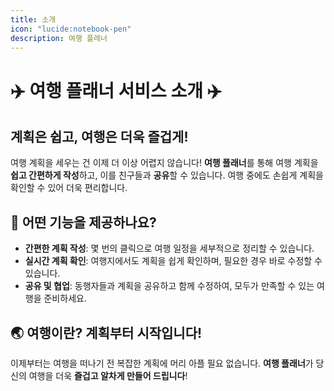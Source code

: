 ```yaml
---
title: 소개
icon: "lucide:notebook-pen"
description: 여행 플레너
---
```


# ✈️ 여행 플래너 서비스 소개 ✈️

## 계획은 쉽고, 여행은 더욱 즐겁게!

여행 계획을 세우는 건 이제 더 이상 어렵지 않습니다! **여행 플래너**를 통해 여행 계획을 **쉽고 간편하게 작성**하고, 이를 친구들과 **공유**할 수 있습니다. 여행 중에도 손쉽게 계획을 확인할 수 있어 더욱 편리합니다. 

## 📅 어떤 기능을 제공하나요?

- **간편한 계획 작성**: 몇 번의 클릭으로 여행 일정을 세부적으로 정리할 수 있습니다.
- **실시간 계획 확인**: 여행지에서도 계획을 쉽게 확인하며, 필요한 경우 바로 수정할 수 있습니다.
- **공유 및 협업**: 동행자들과 계획을 공유하고 함께 수정하여, 모두가 만족할 수 있는 여행을 준비하세요.

## 🌏 여행이란? 계획부터 시작입니다!

이제부터는 여행을 떠나기 전 복잡한 계획에 머리 아플 필요 없습니다. **여행 플래너**가 당신의 여행을 더욱 **즐겁고 알차게 만들어 드립니다**!
